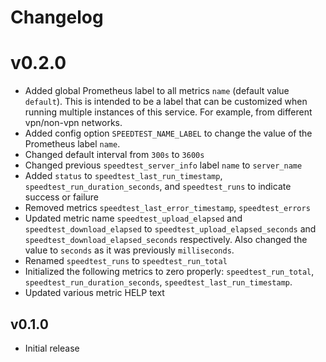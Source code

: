 # Changelog

# v0.2.0
* Added global Prometheus label to all metrics `name` (default value `default`).  This is intended to be a label that can be customized when running multiple instances of this service.  For example, from different vpn/non-vpn networks.
* Added config option `SPEEDTEST_NAME_LABEL` to change the value of the Prometheus label `name`.
* Changed default interval from `300s` to `3600s`
* Changed previous `speedtest_server_info` label `name` to `server_name`
* Added `status` to `speedtest_last_run_timestamp`, `speedtest_run_duration_seconds`, and `speedtest_runs` to indicate success or failure
* Removed metrics `speedtest_last_error_timestamp`, `speedtest_errors`
* Updated metric name `speedtest_upload_elapsed` and `speedtest_download_elapsed` to `speedtest_upload_elapsed_seconds` and `speedtest_download_elapsed_seconds` respectively.  Also changed the value to `seconds` as it was previously `milliseconds`.
* Renamed `speedtest_runs` to `speedtest_run_total`
* Initialized the following metrics to zero properly: `speedtest_run_total`, `speedtest_run_duration_seconds`, `speedtest_last_run_timestamp`.
* Updated various metric HELP text

## v0.1.0
* Initial release